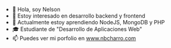 - 👋 Hola, soy Nelson
- 👀 Estoy interesado en desarrollo backend y frontend
- 🌱 Actualmente estoy aprendiendo NodeJS, MongoDB y PHP
- 🎓 Estudiante de "Desarrollo de Aplicaciones Web"
- 📫 Puedes ver mi porfolio en www.nbcharro.com
